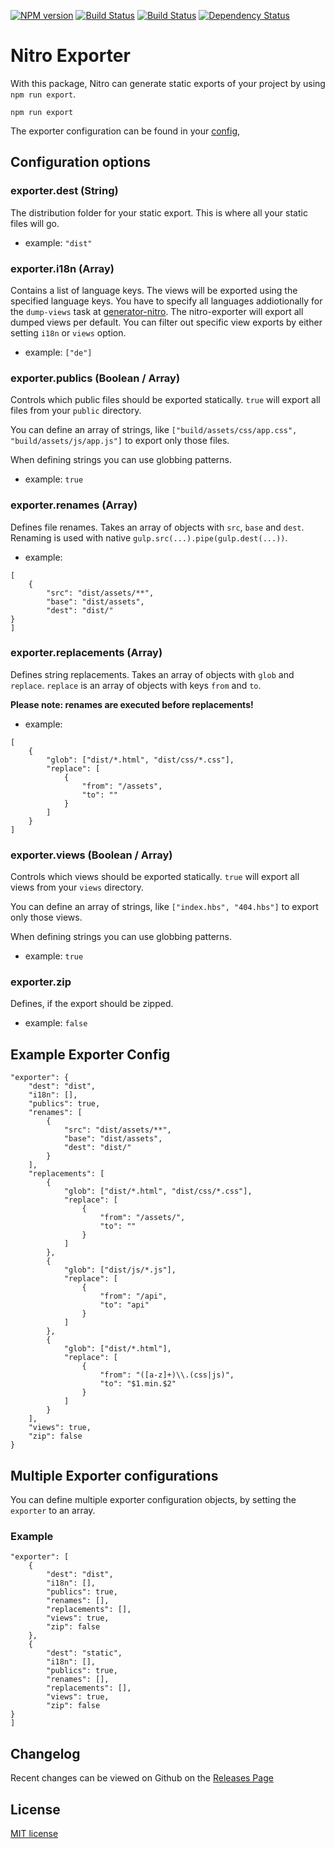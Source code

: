 [![NPM version][npm-image]][npm-url] [![Build Status][travis-image]][travis-url] [![Build Status][appveyor-image]][appveyor-url] [![Dependency Status][daviddm-image]][daviddm-url]

# Nitro Exporter

With this package, Nitro can generate static exports of your project by using `npm run export`.

```
npm run export
```

The exporter configuration can be found in your [config](../../config),

## Configuration options

### exporter.dest (String)

The distribution folder for your static export. This is where all your static files will go.

- example: `"dist"`

### exporter.i18n (Array)

Contains a list of language keys. The views will be exported using the specified language keys.
You have to specify all languages addiotionally for the `dump-views` task at [generator-nitro](https://github.com/namics/generator-nitro).
The nitro-exporter will export all dumped views per default. You can filter out specific view exports by either setting `i18n` or `views` option.

- example: `["de"]`

### exporter.publics (Boolean / Array)

Controls which public files should be exported statically. `true` will export all files from your `public` directory.

You can define an array of strings, like `["build/assets/css/app.css", "build/assets/js/app.js"]` to export only those files.

When defining strings you can use globbing patterns.

- example: `true`

### exporter.renames (Array)

Defines file renames. Takes an array of objects with `src`, `base` and `dest`.
Renaming is used with native `gulp.src(...).pipe(gulp.dest(...))`.

- example:

```
[
    {
        "src": "dist/assets/**",
        "base": "dist/assets",
        "dest": "dist/"
}
]
```

### exporter.replacements (Array)

Defines string replacements. Takes an array of objects with `glob` and `replace`.
`replace` is an array of objects with keys `from` and `to`.

**Please note: renames are executed before replacements!**

- example:

```
[
    {
        "glob": ["dist/*.html", "dist/css/*.css"],
        "replace": [
            {
                "from": "/assets",
                "to": ""
            }
        ]
    }
]
```

### exporter.views (Boolean / Array)

Controls which views should be exported statically. `true` will export all views from your `views` directory.

You can define an array of strings, like `["index.hbs", "404.hbs"]` to export only those views.

When defining strings you can use globbing patterns.

- example: `true`

### exporter.zip

Defines, if the export should be zipped.

- example: `false`

## Example Exporter Config

```
"exporter": {
    "dest": "dist",
    "i18n": [],
    "publics": true,
    "renames": [
        {
            "src": "dist/assets/**",
            "base": "dist/assets",
            "dest": "dist/"
        }
    ],
    "replacements": [
        {
            "glob": ["dist/*.html", "dist/css/*.css"],
            "replace": [
                {
                    "from": "/assets/",
                    "to": ""
                }
            ]
        },
        {
            "glob": ["dist/js/*.js"],
            "replace": [
                {
                    "from": "/api",
                    "to": "api"
                }
            ]
        },
        {
            "glob": ["dist/*.html"],
            "replace": [
                {
                    "from": "([a-z]+)\\.(css|js)",
                    "to": "$1.min.$2"
                }
            ]
        }
    ],
    "views": true,
    "zip": false
}
```

## Multiple Exporter configurations

You can define multiple exporter configuration objects, by setting the `exporter` to an array.

### Example

```
"exporter": [
    {
        "dest": "dist",
        "i18n": [],
        "publics": true,
        "renames": [],
        "replacements": [],
        "views": true,
        "zip": false
    },
    {
        "dest": "static",
        "i18n": [],
        "publics": true,
        "renames": [],
        "replacements": [],
        "views": true,
        "zip": false
}
]
```
## Changelog

Recent changes can be viewed on Github on the [Releases Page](https://github.com/namics/generator-nitro/releases)

## License

[MIT license](http://opensource.org/licenses/MIT)

[npm-image]: https://badge.fury.io/js/@nitro/exporter.svg
[npm-url]: https://npmjs.org/package/@nitro/exporter
[travis-image]: https://travis-ci.org/namics/generator-nitro.svg?branch=master
[travis-url]: https://travis-ci.org/namics/generator-nitro
[appveyor-image]: https://ci.appveyor.com/api/projects/status/0580phm813ccdbhr/branch/master?svg=true
[appveyor-url]: https://ci.appveyor.com/project/namics/generator-nitro/branch/master
[daviddm-image]: https://david-dm.org/namics/generator-nitro.svg?theme=shields.io
[daviddm-url]: https://david-dm.org/namics/generator-nitro
